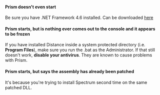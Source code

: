 #### Prism doesn't even start
Be sure you have .NET Framework 4.6 installed. Can be downloaded [here](https://www.microsoft.com/en-us/download/details.aspx?id=48130)

#### Prism starts, but is nothing ever comes out to the console and it appears to be frozen
If you have installed Distance inside a system protected directory (i.e. **Program Files**), make sure you run the .bat as the Administrator. If that still doesn't work, **disable your antivirus**. They are known to cause problems with Prism.

#### Prism starts, but says the assembly has already been patched
It's because you're trying to install Spectrum second time on the same patched DLL.